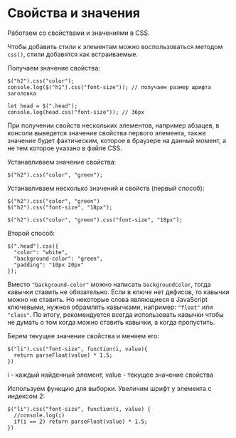 # Свойства и значения
Работаем со свойствами и значениями в CSS.

Чтобы добавить стили к элементам можно воспользоваться методом `css()`, стили добавятся как встраиваемые.

Получаем значение свойства:

    $("h2").css("color");
    console.log($("h1").css("font-size")); // получаем размер шрифта заголовка

    let head = $(".head");
    console.log(head.css("font-size")); // 36px

При получении свойств нескольких элементов, например абзацев, в консоли выведется значение свойства первого элемента, также значение будет фактическим, которое в браузере на данный момент, а не тем которое указано в файле CSS.

Устанавливаем значение свойства:

    $("h2").css("color", "green");

Устанавливаем несколько значений и свойств (первый способ):

    $("h2").css("color", "green")
    $("h2").css("font-size", "18px");

    $("h2").css("color", "green").css("font-size", "18px");

Второй способ:

    $(".head").css({
      "color": "white",
      "background-color": "green",
      "padding": "10px 20px"
    });

Вместо `"background-color"` можно написать `backgroundColor`, тогда кавычки ставить не обязательно. Если в ключе нет дефисов, то кавычки можно не ставить. Но некоторые слова являющиеся в JavaScript ключевыми, нужноя обрамлять кавычками, например: `"float"` или `"class"`. По итогу, рекомендуется всегда использовать кавычки чтобы не думать о том когда можно ставить кавычки, а когда пропустить.

Берем текущее значение свойства и меняем его:

    $("li").css("font-size", function(i, value){
      return parseFloat(value) * 1.5;
    })

i - каждый найденный элемент, value - текущее значение свойства

Используем функцию для выборки. Увеличим шрифт у элемента с индексом 2:

    $("li").css("font-size", function(i, value) {
      //console.log(i)
      if(i == 2) return parseFloat(value) * 1.5;
    })
